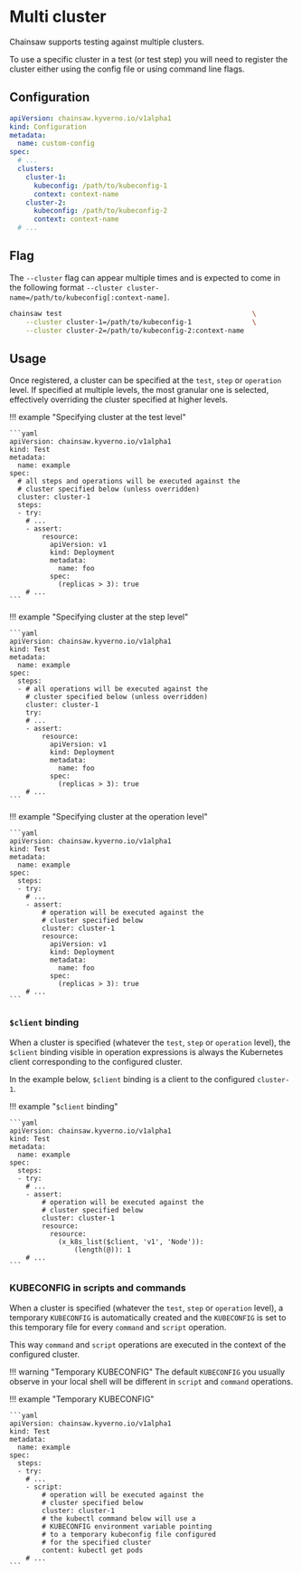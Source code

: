 # Multi cluster

Chainsaw supports testing against multiple clusters.

To use a specific cluster in a test (or test step) you will need to register the cluster either using the config file or using command line flags.

## Configuration

```yaml
apiVersion: chainsaw.kyverno.io/v1alpha1
kind: Configuration
metadata:
  name: custom-config
spec:
  # ...
  clusters:
    cluster-1:
      kubeconfig: /path/to/kubeconfig-1
      context: context-name
    cluster-2:
      kubeconfig: /path/to/kubeconfig-2
      context: context-name
  # ...
```

## Flag

The `--cluster` flag can appear multiple times and is expected to come in the following format `--cluster cluster-name=/path/to/kubeconfig[:context-name]`.

```bash
chainsaw test                                               \
    --cluster cluster-1=/path/to/kubeconfig-1               \
    --cluster cluster-2=/path/to/kubeconfig-2:context-name
```

## Usage

Once registered, a cluster can be specified at the `test`, `step` or `operation` level.
If specified at multiple levels, the most granular one is selected, effectively overriding the cluster specified at higher levels.

!!! example "Specifying cluster at the test level"

    ```yaml
    apiVersion: chainsaw.kyverno.io/v1alpha1
    kind: Test
    metadata:
      name: example
    spec:
      # all steps and operations will be executed against the
      # cluster specified below (unless overridden)
      cluster: cluster-1
      steps:
      - try:
        # ...
        - assert:
            resource:
              apiVersion: v1
              kind: Deployment
              metadata:
                name: foo
              spec:
                (replicas > 3): true
        # ...
    ```

!!! example "Specifying cluster at the step level"

    ```yaml
    apiVersion: chainsaw.kyverno.io/v1alpha1
    kind: Test
    metadata:
      name: example
    spec:
      steps:
      - # all operations will be executed against the
        # cluster specified below (unless overridden)
        cluster: cluster-1
        try:
        # ...
        - assert:
            resource:
              apiVersion: v1
              kind: Deployment
              metadata:
                name: foo
              spec:
                (replicas > 3): true
        # ...
    ```

!!! example "Specifying cluster at the operation level"

    ```yaml
    apiVersion: chainsaw.kyverno.io/v1alpha1
    kind: Test
    metadata:
      name: example
    spec:
      steps:
      - try:
        # ...
        - assert:
            # operation will be executed against the
            # cluster specified below
            cluster: cluster-1
            resource:
              apiVersion: v1
              kind: Deployment
              metadata:
                name: foo
              spec:
                (replicas > 3): true
        # ...
    ```

### `$client` binding

When a cluster is specified (whatever the `test`, `step` or `operation` level), the `$client` binding visible in operation expressions is always the Kubernetes client corresponding to the configured cluster.

In the example below, `$client` binding is a client to the configured `cluster-1`.

!!! example "`$client` binding"

    ```yaml
    apiVersion: chainsaw.kyverno.io/v1alpha1
    kind: Test
    metadata:
      name: example
    spec:
      steps:
      - try:
        # ...
        - assert:
            # operation will be executed against the
            # cluster specified below
            cluster: cluster-1
            resource:
              resource:
                (x_k8s_list($client, 'v1', 'Node')):
                    (length(@)): 1
        # ...
    ```

### KUBECONFIG in scripts and commands

When a cluster is specified (whatever the `test`, `step` or `operation` level), a temporary `KUBECONFIG` is automatically created and the `KUBECONFIG` is set to this temporary file for every `command` and `script` operation.

This way `command` and `script` operations are executed in the context of the configured cluster.

!!! warning "Temporary KUBECONFIG"
    The default `KUBECONFIG` you usually observe in your local shell will be different in `script` and `command` operations.

!!! example "Temporary KUBECONFIG"

    ```yaml
    apiVersion: chainsaw.kyverno.io/v1alpha1
    kind: Test
    metadata:
      name: example
    spec:
      steps:
      - try:
        # ...
        - script:
            # operation will be executed against the
            # cluster specified below
            cluster: cluster-1
            # the kubectl command below will use a 
            # KUBECONFIG environment variable pointing
            # to a temporary kubeconfig file configured
            # for the specified cluster
            content: kubectl get pods
        # ...
    ```
